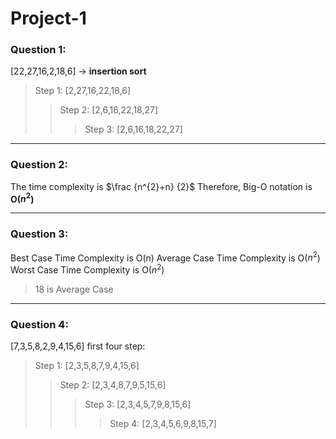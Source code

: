 # Project-1

### Question 1:

[22,27,16,2,18,6] -> **insertion sort**
> Step 1: [2,27,16,22,18,6]
>> Step 2: [2,6,16,22,18,27]
>>> Step 3: [2,6,16,18,22,27]

----------------------------------------

### Question 2:

The time complexity is $\frac {n^{2}+n} {2}$
Therefore, Big-O notation is **O($n^{2}$)**

----------------------------------------

### Question 3:

Best Case Time Complexity is O(n)
Average Case Time Complexity is O($n^{2}$)
Worst Case Time Complexity is O($n^{2}$)
> 18 is Average Case

----------------------------------------

### Question 4:

[7,3,5,8,2,9,4,15,6] first four step:
> Step 1: [2,3,5,8,7,9,4,15,6]
>> Step 2: [2,3,4,8,7,9,5,15,6]
>>> Step 3: [2,3,4,5,7,9,8,15,6]
>>>> Step 4: [2,3,4,5,6,9,8,15,7]
